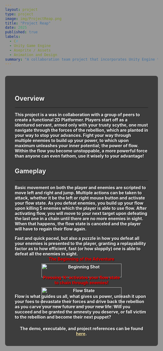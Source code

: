 ```yaml
---
layout: project
type: project
image: img/ProjectReap.png
title: "Project Reap"
date: 2025
published: true
labels:
  - C#
  - Unity Game Engine
  - Aseprite / Assets
  - Animation and Design
summary: "A collaboration team project that incorporates Unity Engine to create a platformer game with a Post-War Japanese feel."
---
```


<style>
  /* Sakura background */
  body {
    position: relative; /* establish stacking content */
    z-index:0;
  }
  body::before {
    content: "";
    position: fixed;
    top: 0; left: 0;
    width:100%; height:100%;
    background-image: url('{{ "/img/Sakura.jpg" | relative_url }}');
    background-repeat: no-repeat;
    background-attachment: fixed;
    background-position: center center;
    background-size: cover;
    filter: brightness(120%) contrast(100%) saturate(100%);
    z-index:-2;
  }
  /* Translucent dark overlay on another layer, so able to change the background without any child elements */
  body::after {
    content: "";
    position: fixed;
    top: 0; left: 0;
    width:100%; height:100%;
    background-color: rgba(0,0,0,0.4);
    z-index:-1;
  }
  /* Dark box + white bold text + shadow */
  .dark-wrapper {
    background: rgba(0,0,0,0.6);
    padding: 2rem;
    border-radius: 8px;
    max-width: 900px;
    margin: 2rem auto;
    color: white;
    font-weight: bold;
    text-shadow: 1px 1px 2px rgba(0,0,0,0.8);
  }
  /* Ensure links stand out */
  .dark-wrapper a {
    color: #ffebaa;
    text-decoration: underline;
  }
  h1.page-title {
    font-weight: 900;
    font-size: 2.5rem;
    color: #fff;
    text-shadow: 1px, 1px, 2px, rgba(0,0,0,0,8);
  }
</style>

<div class="dark-wrapper">
    <h2> Overview </h2>
    <hr>
    <p>This project is a was in collaboration with a group of peers to create a functional 2D Platformer. 
    Players start off as a identured servant, armed only with your trusty scythe, one must navigate through the forces of the rebellion, which are planted in your way
    to stop your advances. Fight your way through multiple enemies to build up your power, to which upon maximum unleashes your inner potential; the power of flow.
    Within the flow you become unstoppable, a more powerful force than anyone can even fathom, use it wisely to your advantage!</p>
    <h2> Gameplay </h2>
    <hr>
    <p>Basic movement on both the player and enemies are scripted to move left and right and jump. Multiple actions can be taken to attack, whether it be the left or right mouse button and
    activate your flow state. As you defeat enemies, you build up your flow upon killing 5 enemies which the player is able to use flow. After activating flow, you will move to your next
    target upon defeating the last one in a chain until there are no more enemies in sight. When that happens, the flow state is canceled and the player will have to regain their flow again. </p>
    Fast and quick paced, but also a puzzle in how you defeat all your enemies is presented to the player, granting a replayability factor as to how efficient, fast (or how sloppily) one is
    able to defeat all the enemies in sight.
    <div style="display: flex; justify-content: center; flex-wrap: wrap; gap: 1rem;">
      <div style="text-align: center; width: 60%; max-width: 900px;">
        <div style="margin-bottom: 0.5em; color: red;">The Beginning of the Adventure</div>
        <img
          src="{{ 'img/BeginningShot.png' | relative_url }}"
          alt="Beginning Shot"
          style="width: 100%; height: auto; display: block; margin: 0 auto;"
        />
      </div>
      <div style="text-align: center; width: 60%; max-width: 900px;">
        <div style="margin-bottom: 0.5em; color: red;">
          Pressing ‘K’ activates your flow state to chain through enemies!
        </div>
        <img
          src="{{ 'img/FlowStateExampleGif.gif' | relative_url }}"
          alt="Flow State"
          style="width: 100%; height: auto; display: block; margin: 0 auto;"
        />
      </div>
    </div>
    Flow is what guides us all, what gives us power, unleash it upon your foes to devastate their forces and drive back the rebellion as you carve your new future and your new life.
    Will you succeed and be granted the amnesty you deserve, or fall victim to the rebellion and become their next puppet? 
    <div style="text-align: center; margin-top: 1.5em;">
      The demo, executable, and project references can be found
      <a href="https://ics485-project-reap.github.io/">here</a>.
    </div>
  </div>
